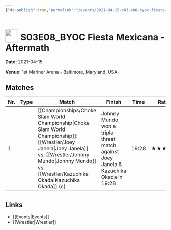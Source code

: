 ```yaml
---
{"dg-publish":true,"permalink":"/events/2021-04-15-s03-e08-byoc-fiesta-mexicana-aftermath/","title":"S03E08_BYOC Fiesta Mexicana - Aftermath","noteIcon":"","created":"2025-09-01T21:42:44.792+02:00"}
---
```



# <img src="z_Images/ChokeSlam.png" width="40" style="vertical-align:bottom; margin-right:8px;">**S03E08_BYOC Fiesta Mexicana - Aftermath**

**Date:** 2021-04-15

**Venue:** 1st Mariner Arena - Baltimore, Maryland, USA

## Matches

| Nr. | Type | Match | Finish | Time | Rating | Score |
|-----|------|-------|--------|------|--------|-------|
| 1 |  | [[Championships/Choke Slam World Championship\|Choke Slam World Championship]]: [[Wrestler/Joey Janela\|Joey Janela]] vs. [[Wrestler/Johnny Mundo\|Johnny Mundo]] vs. [[Wrestler/Kazuchika Okada\|Kazuchika Okada]] (c) | Johnny Mundo won a triple threat match against Joey Janela & Kazuchika Okada in  19:28 | 19:28 | ★★★★1/2 | 93 |

## Links
- [[Events\|Events]]
- [[Wrestler\|Wrestler]]

